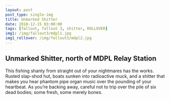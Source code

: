 ```yaml
---
layout: post
post_type: single-img
title: Unmarked Shitter
date: 2018-12-15 03:00:00
tags: [fallout, fallout 3, shitter, ROLLOVER]
img1: /img/fallout3/mdpl1.jpg
img1_rollover: /img/fallout3/mdpl2.jpg
---
```

## Unmarked Shitter, north of MDPL Relay Station

This fishing shanty from straight out of your nightmares has the works. Rusted slap-shod hut, boats sunken into radioactive muck, and a shitter that makes you hear phantom pipe organ music over the pounding of your heartbeat. As you’re backing away, careful not to trip over the pile of six dead bodies; some fresh, some merely bones.
